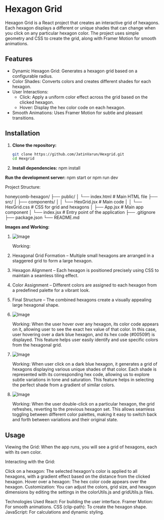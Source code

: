# Hexagon Grid

Hexagon Grid is a React project that creates an interactive grid of hexagons. Each hexagon displays a different or unique shades that can change when you click on any particular hexagon color. The project uses simple geometry and CSS to create the grid, along with Framer Motion for smooth animations.

## Features

- Dynamic Hexagon Grid: Generates a hexagon grid based on a configurable radius.
- Color Shades: Converts colors and creates different shades for each hexagon.
- User Interactions: 
  - Click: Apply a uniform color effect across the grid based on the clicked hexagon.  
  - Hover: Display the hex color code on each hexagon.
- Smooth Animations: Uses Framer Motion for subtle and pleasant transitions.

## Installation

1. **Clone the repository:**

   ```bash
   git clone https://github.com/JatinVarun/Hexgrid.git
   cd Hexgrid

2.   **Install dependencies:**
npm install

**Run the development server:**
npm start or npm run dev

Project Structure:

honeycomb-hexagon/
├── public/
│   └── index.html         # Main HTML file
├── src/
│   ├── components/
│   │   └── HexGrid.jsx     # Main code
│   │   └── HexGrid.css     # CSS for grid and hexagons
│   ├── App.jsx             # Main app component
│   └── index.jsx           # Entry point of the application
├── .gitignore
├── package.json
└── README.md              

**Images and Working:**
1) ![Image](https://github.com/user-attachments/assets/055025bd-e838-407e-9f03-415d4775e752)
   
   Working:
1) Hexagonal Grid Formation – Multiple small hexagons are arranged in a staggered grid to form a large hexagon.
2) Hexagon Alignment – Each hexagon is positioned precisely using CSS to maintain a seamless tiling effect.
3) Color Assignment – Different colors are assigned to each hexagon from a predefined palette for a vibrant look.
4) Final Structure – The combined hexagons create a visually appealing large hexagonal shape.

2) ![Image](https://github.com/user-attachments/assets/725dee99-eded-41d7-8cee-0f101a198d00)

   Working:
   When the user hover over any hexagon, its color code appears on it, allowing user to see the exact hex value of that color. In this case, user hovering over a dark blue hexagon, and its hex code (#00509f) is 
   displayed. This feature helps user easily identify and use specific colors from the hexagonal grid.
   
3) ![Image](https://github.com/user-attachments/assets/4673c53c-a9bf-4f1d-b60a-c7717d8e3a53)

   Working:
   When user click on a dark blue hexagon, it generates a grid of hexagons displaying various unique shades of that color. Each shade is represented with its corresponding hex code, allowing us to explore subtle 
   variations in tone and saturation. This feature helps in selecting the perfect shade from a gradient of similar colors.

4) ![Image](https://github.com/user-attachments/assets/7d5a5db3-bab8-47eb-bc47-9bc80140885a)

   Working:
   When the user double-click on a particular hexagon, the grid refreshes, reverting to the previous hexagon set. This allows seamless toggling between different color palettes, making it easy to switch back and 
   forth between variations and their original state.
   

   
## Usage
Viewing the Grid:
When the app runs, you will see a grid of hexagons, each with its own color.

Interacting with the Grid:

Click on a hexagon: The selected hexagon's color is applied to all hexagons, with a gradient effect based on the distance from the clicked hexagon.
Hover over a hexagon: The hex color code appears over the hexagon.
Customization:
You can adjust the colors, grid size, and hexagon dimensions by editing the settings in the colorUtils.js and gridUtils.js files.

Technologies Used
React: For building the user interface.
Framer Motion: For smooth animations.
CSS (clip-path): To create the hexagon shape.
JavaScript: For calculations and dynamic styling.
